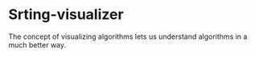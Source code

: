 # Srting-visualizer
The concept of visualizing algorithms lets us understand algorithms in a much better way.
